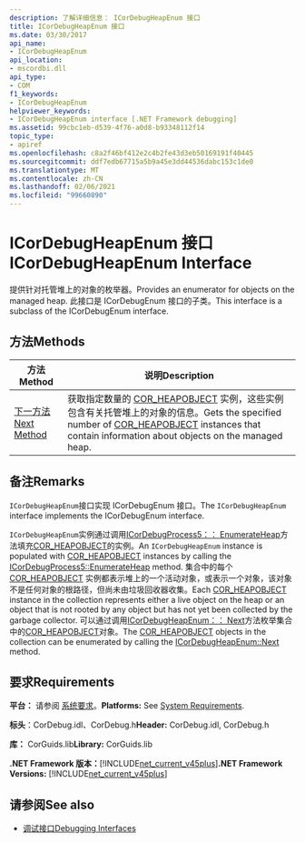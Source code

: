 ```yaml
---
description: 了解详细信息： ICorDebugHeapEnum 接口
title: ICorDebugHeapEnum 接口
ms.date: 03/30/2017
api_name:
- ICorDebugHeapEnum
api_location:
- mscordbi.dll
api_type:
- COM
f1_keywords:
- ICorDebugHeapEnum
helpviewer_keywords:
- ICorDebugHeapEnum interface [.NET Framework debugging]
ms.assetid: 99cbc1eb-d539-4f76-a0d8-b93348112f14
topic_type:
- apiref
ms.openlocfilehash: c8a2f46bf412e2c4b2fe43d3eb50169191f40445
ms.sourcegitcommit: ddf7edb67715a5b9a45e3dd44536dabc153c1de0
ms.translationtype: MT
ms.contentlocale: zh-CN
ms.lasthandoff: 02/06/2021
ms.locfileid: "99660890"
---
```

# <a name="icordebugheapenum-interface"></a><span data-ttu-id="bbeb2-103">ICorDebugHeapEnum 接口</span><span class="sxs-lookup"><span data-stu-id="bbeb2-103">ICorDebugHeapEnum Interface</span></span>

<span data-ttu-id="bbeb2-104">提供针对托管堆上的对象的枚举器。</span><span class="sxs-lookup"><span data-stu-id="bbeb2-104">Provides an enumerator for objects on the managed heap.</span></span> <span data-ttu-id="bbeb2-105">此接口是 ICorDebugEnum 接口的子类。</span><span class="sxs-lookup"><span data-stu-id="bbeb2-105">This interface is a subclass of the ICorDebugEnum interface.</span></span>  
  
## <a name="methods"></a><span data-ttu-id="bbeb2-106">方法</span><span class="sxs-lookup"><span data-stu-id="bbeb2-106">Methods</span></span>  
  
|<span data-ttu-id="bbeb2-107">方法</span><span class="sxs-lookup"><span data-stu-id="bbeb2-107">Method</span></span>|<span data-ttu-id="bbeb2-108">说明</span><span class="sxs-lookup"><span data-stu-id="bbeb2-108">Description</span></span>|  
|------------|-----------------|  
|[<span data-ttu-id="bbeb2-109">下一方法</span><span class="sxs-lookup"><span data-stu-id="bbeb2-109">Next Method</span></span>](icordebugheapenum-next-method.md)|<span data-ttu-id="bbeb2-110">获取指定数量的 [COR_HEAPOBJECT](cor-heapobject-structure.md) 实例，这些实例包含有关托管堆上的对象的信息。</span><span class="sxs-lookup"><span data-stu-id="bbeb2-110">Gets the specified number of [COR_HEAPOBJECT](cor-heapobject-structure.md) instances that contain information about objects on the managed heap.</span></span>|  
  
## <a name="remarks"></a><span data-ttu-id="bbeb2-111">备注</span><span class="sxs-lookup"><span data-stu-id="bbeb2-111">Remarks</span></span>  

 <span data-ttu-id="bbeb2-112">`ICorDebugHeapEnum`接口实现 ICorDebugEnum 接口。</span><span class="sxs-lookup"><span data-stu-id="bbeb2-112">The `ICorDebugHeapEnum` interface implements the ICorDebugEnum interface.</span></span>  
  
 <span data-ttu-id="bbeb2-113">`ICorDebugHeapEnum`实例通过调用[ICorDebugProcess5：： EnumerateHeap](icordebugprocess5-enumerateheap-method.md)方法填充[COR_HEAPOBJECT](cor-heapobject-structure.md)的实例。</span><span class="sxs-lookup"><span data-stu-id="bbeb2-113">An `ICorDebugHeapEnum` instance is populated with [COR_HEAPOBJECT](cor-heapobject-structure.md) instances by calling the [ICorDebugProcess5::EnumerateHeap](icordebugprocess5-enumerateheap-method.md) method.</span></span> <span data-ttu-id="bbeb2-114">集合中的每个 [COR_HEAPOBJECT](cor-heapobject-structure.md) 实例都表示堆上的一个活动对象，或表示一个对象，该对象不是任何对象的根路径，但尚未由垃圾回收器收集。</span><span class="sxs-lookup"><span data-stu-id="bbeb2-114">Each [COR_HEAPOBJECT](cor-heapobject-structure.md) instance in the collection represents either a live object on the heap or an object that is not rooted by any object but has not yet been collected by the garbage collector.</span></span> <span data-ttu-id="bbeb2-115">可以通过调用[ICorDebugHeapEnum：： Next](icordebugheapenum-next-method.md)方法枚举集合中的[COR_HEAPOBJECT](cor-heapobject-structure.md)对象。</span><span class="sxs-lookup"><span data-stu-id="bbeb2-115">The [COR_HEAPOBJECT](cor-heapobject-structure.md) objects in the collection can be enumerated by calling the [ICorDebugHeapEnum::Next](icordebugheapenum-next-method.md) method.</span></span>  
  
## <a name="requirements"></a><span data-ttu-id="bbeb2-116">要求</span><span class="sxs-lookup"><span data-stu-id="bbeb2-116">Requirements</span></span>  

 <span data-ttu-id="bbeb2-117">**平台：** 请参阅 [系统要求](../../get-started/system-requirements.md)。</span><span class="sxs-lookup"><span data-stu-id="bbeb2-117">**Platforms:** See [System Requirements](../../get-started/system-requirements.md).</span></span>  
  
 <span data-ttu-id="bbeb2-118">**标头**：CorDebug.idl、CorDebug.h</span><span class="sxs-lookup"><span data-stu-id="bbeb2-118">**Header:** CorDebug.idl, CorDebug.h</span></span>  
  
 <span data-ttu-id="bbeb2-119">**库：** CorGuids.lib</span><span class="sxs-lookup"><span data-stu-id="bbeb2-119">**Library:** CorGuids.lib</span></span>  
  
 <span data-ttu-id="bbeb2-120">**.NET Framework 版本：**[!INCLUDE[net_current_v45plus](../../../../includes/net-current-v45plus-md.md)]</span><span class="sxs-lookup"><span data-stu-id="bbeb2-120">**.NET Framework Versions:** [!INCLUDE[net_current_v45plus](../../../../includes/net-current-v45plus-md.md)]</span></span>  
  
## <a name="see-also"></a><span data-ttu-id="bbeb2-121">请参阅</span><span class="sxs-lookup"><span data-stu-id="bbeb2-121">See also</span></span>

- [<span data-ttu-id="bbeb2-122">调试接口</span><span class="sxs-lookup"><span data-stu-id="bbeb2-122">Debugging Interfaces</span></span>](debugging-interfaces.md)
